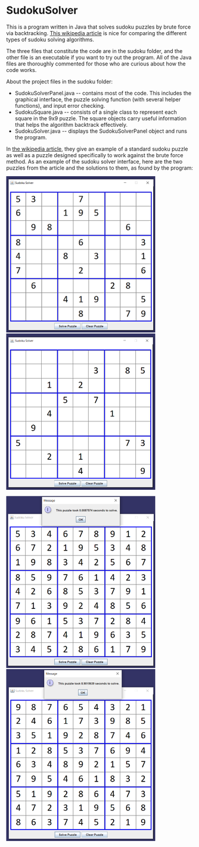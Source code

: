 # SudokuSolver
This is a program written in Java that solves sudoku puzzles by brute force via backtracking. [This wikipedia article](https://en.wikipedia.org/wiki/Sudoku_solving_algorithms) is nice for comparing the different types of sudoku solving algorithms.

The three files that constitute the code are in the sudoku folder, and the other file is an executable if you want to try out the program. All of the Java files are thoroughly commented for those who are curious about how the code works.

About the project files in the sudoku folder:
  - SudokuSolverPanel.java -- contains most of the code. This includes the graphical interface, the puzzle solving function (with several helper functions), and input error checking. 
  - SudokuSquare.java -- consists of a single class to represent each square in the 9x9 puzzle. The square objects carry useful information that helps the algorithm backtrack effectively.
  - SudokuSolver.java -- displays the SudokuSolverPanel object and runs the program.

In [the wikipedia article](https://en.wikipedia.org/wiki/Sudoku_solving_algorithms), they give an example of a standard sudoku puzzle as well as a puzzle designed specifically to work against the brute force method. As an example of the sudoku solver interface, here are the two puzzles from the article and the solutions to them, as found by the program:


<img src="https://github.com/cmgodwin/SudokuSolver/blob/main/wikipedia_puzzles/easy_puzzle_start.png?raw=true" width="400" height="420"><img src="https://github.com/cmgodwin/SudokuSolver/blob/main/wikipedia_puzzles/hard_puzzle_start.png?raw=true" width="400" height="420">

<img src="https://github.com/cmgodwin/SudokuSolver/blob/main/wikipedia_puzzles/easy_puzzle_finish.png?raw=true" width="400" height="462"><img src="https://github.com/cmgodwin/SudokuSolver/blob/main/wikipedia_puzzles/hard_puzzle_finish.png?raw=true" width="400" height="462">








